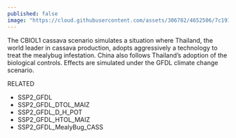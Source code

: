 ```yaml
---
published: false
image: "https://cloud.githubusercontent.com/assets/306782/4652506/7c191516-54a5-11e4-8b51-5e9a8c363c4b.png"
---
```


The CBIOL1 cassava scenario simulates a situation where Thailand, the world leader in cassava production, adopts aggressively a technology to treat the mealybug infestation. China also follows Thailand’s adoption of the biological controls. Effects are simulated under the GFDL climate change scenario.

RELATED
- SSP2_GFDL
- SSP2_GFDL_DTOL_MAIZ
- SSP2_GFDL_D_H_POT
- SSP2_GFDL_HTOL_MAIZ
- SSP2_GFDL_MealyBug_CASS